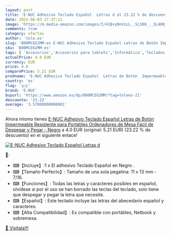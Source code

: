 ```yaml
---
layout: post
title: 'E-NUC Adhesivo Teclado Español  Letras d al 23.22 % de descuento'
date: 2021-06-03 17:37:11
image: 'https://m.media-amazon.com/images/I/41B+yNnVsLL._SL500_._SL400_.jpg'
comments: true
category: ofertas
author: 'tole.es'
slug: 'B00MCE62MM-es E-NUC Adhesivo Teclado Español Letras de Botón Impermeable...'
sku: 'B00MCE62MM-es'
tags: [ 'Accesorios','Accesorios para tablets','Informática','Teclados para tablets','e-nuc','teclado', ]
actualPrice: 4.0 EUR
currency: EUR
price: 4.0
comparePrice: 5.21 EUR
prodname: 'E-NUC Adhesivo Teclado Español  Letras de Botón  Impermeable  Resistente  para Portátiles  Ordenadores de Mesa  Fácil de Despegar y Pegar  - Negro'
country: 'es'
flag: '🇪🇸'
brand: 'E-NUC'
buyurl: 'https://www.amazon.es/dp/B00MCE62MM/?tag=tolees-21'
descuento: '23.22'
average: '3.57000000000001'
---
```


Ahora mismo tienes [E-NUC Adhesivo Teclado Español  Letras de Botón  Impermeable  Resistente  para Portátiles  Ordenadores de Mesa  Fácil de Despegar y Pegar  - Negro](https://www.amazon.es/dp/B00MCE62MM/?tag=tolees-21) a 4.0 EUR (original: 5.21 EUR) (23.22 %  de descuento) en el siguiente enlace!

[![E-NUC Adhesivo Teclado Español  Letras d](https://m.media-amazon.com/images/I/41B+yNnVsLL._SL500_._SL400_.jpg)](https://www.amazon.es/dp/B00MCE62MM/?tag=tolees-21)

🔎:

- ⌨【Incluye】:1 x El adhesivo Teclado Español en Negro .
- ⌨【Tamaño Perfecto】: Tamaño de una sola pegatina: 11 x 13 mm - 7/16.
- ⌨【Funciones】: Todas las letras y caracteres posibles en español, olvídese si por el uso se han borrado las teclas del teclado, solo tiene que despegar y pegar la letra que necesite.
- ⌨【Español】: Este teclado incluye las letras del abecedario español y caracteres.
- ⌨【Alta Compatibilidad】: Es compatible con portátiles, Netbook y sobremesa.

[🛒 Visítala!!!](https://www.amazon.es/dp/B00MCE62MM/?tag=tolees-21)
